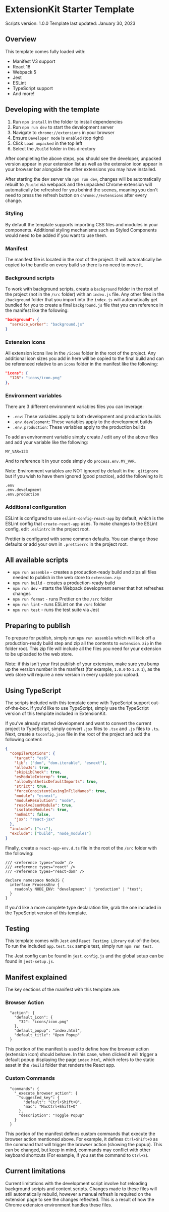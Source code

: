 # ExtensionKit Starter Template

Scripts version: 1.0.0
Template last updated: January 30, 2023

## Overview

This template comes fully loaded with:

- Manifest V3 support
- React 18
- Webpack 5
- Jest
- ESLint
- TypeScript support
- And more!

## Developing with the template

1. Run `npm install` in the folder to install dependencies
2. Run `npm run dev` to start the development server
3. Navigate to `chrome://extensions` in your browser
4. Ensure `Developer mode` is `enabled` (top right)
5. Click `Load unpacked` in the top left
6. Select the `/build` folder in this directory

After completing the above steps, you should see the developer, unpacked version appear in your extension list as well as the extension icon appear in your browser bar alongside the other extensions you may have installed.

After starting the dev server via `npm run dev`, changes will be automatically rebuilt to `/build` via webpack and the unpacked Chrome extension will automatically be refreshed for you behind the scenes, meaning you don't need to press the refresh button on `chrome://extensions` after every change.

### Styling

By default the template supports importing CSS files and modules in your components. Additional styling mechanisms such as Styled Components would need to be added if you want to use them.

### Manifest

The manifest file is located in the root of the project. It will automatically be copied to the bundle on every build so there is no need to move it.

### Background scripts

To work with background scripts, create a `background` folder in the root of the project (not in the `/src` folder) with an `index.js` file. Any other files in the `/background` folder that you import into the `index.js` will automatically get bundled for you to create a final `background.js` file that you can reference in the manifest like the following:

```json
"background": {
  "service_worker": "background.js"
}
```

### Extension icons

All extension icons live in the `/icons` folder in the root of the project. Any additional icon sizes you add in here will be copied to the final build and can be referenced relative to an `icons` folder in the manifest like the following:

```json
"icons": {
  "128": "icons/icon.png"
},
```

### Environment variables

There are 3 different environment variables files you can leverage:

- `.env`: These variables apply to both development and production builds
- `.env.development`: These variables apply to the development builds
- `.env.production`: These variables apply to the production builds

To add an environment variable simply create / edit any of the above files and add your variable like the following:

```
MY_VAR=123
```

And to reference it in your code simply do `process.env.MY_VAR`.

Note: Environment variables are NOT ignored by default in the `.gitignore` but if you wish to have them ignored (good practice), add the following to it:

```
.env
.env.development
.env.production
```

### Additional configuration

ESLint is configured to use `eslint-config-react-app` by default, which is the ESLint config that `create-react-app` uses. To make changes to the ESLint config, edit `.eslintrc` in the project root.

Prettier is configured with some common defaults. You can change those defaults or add your own in `.prettierrc` in the project root.

## All available scripts

- `npm run assemble` - creates a production-ready build and zips all files needed to publish in the web store to `extension.zip`
- `npm run build` - creates a production-ready build
- `npm run dev` - starts the Webpack development server that hot refreshes changes
- `npm run format` - runs Prettier on the `/src` folder
- `npm run lint` - runs ESLint on the `/src` folder
- `npm run test` - runs the test suite via Jest

## Preparing to publish

To prepare for publish, simply run `npm run assemble` which will kick off a production-ready build step and zip all the contents to `extension.zip` in the folder root. This zip file will include all the files you need for your extension to be uploaded to the web store.

Note: if this isn't your first publish of your extension, make sure you bump up the version number in the manifest (for example, `1.0.0` to `1.0.1`), as the web store will require a new version in every update you upload.

## Using TypeScript

The scripts included with this template come with TypeScript support out-of-the-box. If you'd like to use TypeScript, simply use the TypeScript version of this template included in ExtensionKit.

If you've already started development and want to convert the current project to TypeScript, simply convert `.jsx` files to `.tsx` and `.js` files to `.ts`. Next, create a `tsconfig.json` file in the root of the project and add the following content:

```json
{
  "compilerOptions": {
    "target": "es6",
    "lib": ["dom", "dom.iterable", "esnext"],
    "allowJs": true,
    "skipLibCheck": true,
    "esModuleInterop": true,
    "allowSyntheticDefaultImports": true,
    "strict": true,
    "forceConsistentCasingInFileNames": true,
    "module": "esnext",
    "moduleResolution": "node",
    "resolveJsonModule": true,
    "isolatedModules": true,
    "noEmit": false,
    "jsx": "react-jsx"
  },
  "include": ["src"],
  "exclude": ["build", "node_modules"]
}
```

Finally, create a `react-app-env.d.ts` file in the root of the `/src` folder with the following:

```
/// <reference types="node" />
/// <reference types="react" />
/// <reference types="react-dom" />

declare namespace NodeJS {
  interface ProcessEnv {
    readonly NODE_ENV: "development" | "production" | "test";
  }
}
```

If you'd like a more complete type declaration file, grab the one included in the TypeScript version of this template.

## Testing

This template comes with `Jest` and `React Testing Library` out-of-the-box. To run the included `app.test.tsx` sample test, simply run `npm run test`.

The Jest config can be found in `jest.config.js` and the global setup can be found in `jest-setup.js`.

## Manifest explained

The key sections of the manifest with this template are:

### Browser Action

```
  "action": {
    "default_icon": {
      "32": "icons/icon.png"
    },
    "default_popup": "index.html",
    "default_title": "Open Popup"
  }
```

This portion of the manifest is used to define how the browser action (extension icon) should behave. In this case, when clicked it will trigger a default popup displaying the page `index.html`, which refers to the static asset in the `/build` folder that renders the React app.

### Custom Commands

```
  "commands": {
    "_execute_browser_action": {
      "suggested_key": {
        "default": "Ctrl+Shift+O",
        "mac": "MacCtrl+Shift+O"
      },
      "description": "Toggle Popup"
    }
  }
```

This portion of the manifest defines custom commands that execute the browser action mentioned above. For example, it defines `Ctrl+Shift+O` as the command that will trigger the browser action (showing the popup). This can be changed, but keep in mind, commands may conflict with other keyboard shortcuts (For example, if you set the command to `Ctrl+S`).

## Current limitations

Current limitations with the development script involve hot reloading background scripts and content scripts. Changes made to these files will still automatically rebuild, however a manual refresh is required on the extension page to see the changes reflected. This is a result of how the Chrome extension environment handles these files.


